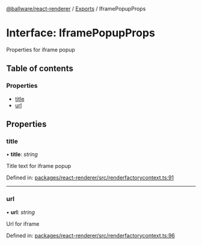 [@ballware/react-renderer](../README.md) / [Exports](../modules.md) / IframePopupProps

# Interface: IframePopupProps

Properties for iframe popup

## Table of contents

### Properties

- [title](iframepopupprops.md#title)
- [url](iframepopupprops.md#url)

## Properties

### title

• **title**: *string*

Title text for iframe popup

Defined in: [packages/react-renderer/src/renderfactorycontext.ts:91](https://github.com/ballware/ballware-client/blob/d3c33ca/packages/react-renderer/src/renderfactorycontext.ts#L91)

___

### url

• **url**: *string*

Url for iframe

Defined in: [packages/react-renderer/src/renderfactorycontext.ts:96](https://github.com/ballware/ballware-client/blob/d3c33ca/packages/react-renderer/src/renderfactorycontext.ts#L96)
